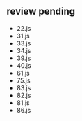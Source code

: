 ## review pending

* 22.js
* 31.js
* 33.js
* 34.js
* 39.js
* 40.js
* 61.js
* 75.js
* 83.js
* 82.js
* 81.js
* 86.js